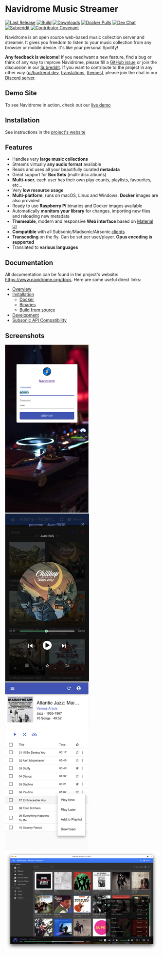 # Navidrome Music Streamer

[![Last Release](https://img.shields.io/github/v/release/deluan/navidrome?label=latest&style=flat-square)](https://github.com/deluan/navidrome/releases)
[![Build](https://img.shields.io/github/workflow/status/deluan/navidrome/Build?style=flat-square)](https://github.com/deluan/navidrome/actions)
[![Downloads](https://img.shields.io/github/downloads/deluan/navidrome/total)](https://github.com/deluan/navidrome/releases/latest)
[![Docker Pulls](https://img.shields.io/docker/pulls/deluan/navidrome?style=flat-square)](https://hub.docker.com/r/deluan/navidrome)
[![Dev Chat](https://img.shields.io/discord/671335427726114836?label=chat&style=flat-square)](https://discord.gg/xh7j7yF)
[![Subreddit](https://img.shields.io/reddit/subreddit-subscribers/navidrome?style=flat-square)](https://www.reddit.com/r/navidrome/)
[![Contributor Covenant](https://img.shields.io/badge/Contributor%20Covenant-v2.0%20adopted-ff69b4.svg)](code_of_conduct.md)

Navidrome is an open source web-based music collection server and streamer. It gives you freedom to listen to your 
music collection from any browser or mobile device. It's like your personal Spotify!

__Any feedback is welcome!__ If you need/want a new feature, find a bug or think of any way to improve Navidrome, 
please fill a [GitHub issue](https://github.com/deluan/navidrome/issues) or join the discussion in our 
[Subreddit](https://www.reddit.com/r/navidrome/). If you want to contribute to the project in any other way 
([ui/backend dev](https://www.navidrome.org/docs/developers/), 
[translations](https://www.navidrome.org/docs/developers/translations/), 
[themes](https://www.navidrome.org/docs/developers/creating-themes)), please join the chat in our 
[Discord server](https://discord.gg/xh7j7yF). 

## Demo Site

To see Navidrome in action, check out our [live demo](https://www.navidrome.org/demo/)

## Installation

See instructions in the [project's website](https://www.navidrome.org/docs/installation/)

## Features
 
 - Handles very **large music collections**
 - Streams virtually **any audio format** available
 - Reads and uses all your beautifully curated **metadata**
 - Great support for **Box Sets** (multi-disc albums)
 - **Multi-user**, each user has their own play counts, playlists, favourites, etc...
 - Very **low resource usage**
 - **Multi-platform**, runs on macOS, Linux and Windows. **Docker** images are also provided
 - Ready to use **Raspberry Pi** binaries and Docker images available
 - Automatically **monitors your library** for changes, importing new files and reloading new metadata 
 - **Themeable**, modern and responsive **Web interface** based on [Material UI](https://material-ui.com)
 - **Compatible** with all Subsonic/Madsonic/Airsonic [clients](https://www.navidrome.org/docs/overview/#apps)
 - **Transcoding** on the fly. Can be set per user/player. **Opus encoding is supported**
 - Translated to **various languages**

## Documentation
All documentation can be found in the project's website: https://www.navidrome.org/docs. 
Here are some useful direct links:

- [Overview](https://www.navidrome.org/docs/overview/)
- [Installation](https://www.navidrome.org/docs/installation/)
  - [Docker](https://www.navidrome.org/docs/installation/docker/)
  - [Binaries](https://www.navidrome.org/docs/installation/pre-built-binaries/)
  - [Build from source](https://www.navidrome.org/docs/installation/build-from-source/)
- [Development](https://www.navidrome.org/docs/developers/)
- [Subsonic API Compatibility](https://www.navidrome.org/docs/developers/subsonic-api/)

## Screenshots

<p align="left">
    <img height="550" src="https://raw.githubusercontent.com/deluan/navidrome/master/.github/screenshots/ss-mobile-login.png">
    <img height="550" src="https://raw.githubusercontent.com/deluan/navidrome/master/.github/screenshots/ss-mobile-player.png">
    <img height="550" src="https://raw.githubusercontent.com/deluan/navidrome/master/.github/screenshots/ss-mobile-album-view.png">
    <img width="550" src="https://raw.githubusercontent.com/deluan/navidrome/master/.github/screenshots/ss-desktop-player.png">
</p>

